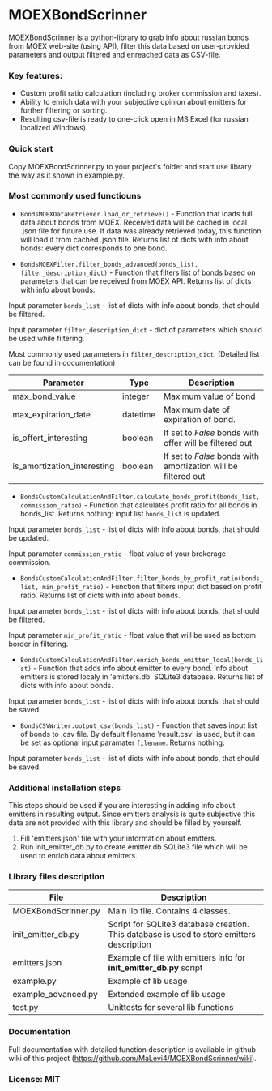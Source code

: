 # MOEXBondScrinner

MOEXBondScrinner is a python-library to grab info about russian bonds from MOEX web-site (using API), filter this data based on user-provided parameters and output filtered and enreached data as CSV-file.

### Key features:
  - Custom profit ratio calculation (including broker commission and taxes).
  - Ability to enrich data with your subjective opinion about emitters for further filtering or sorting.
  - Resulting csv-file is ready to one-click open in MS Excel (for russian localized Windows).

### Quick start
Copy MOEXBondScrinner.py to your project's folder and start use library the way as it shown in example.py.

### Most commonly used functiouns
- `BondsMOEXDataRetriever.load_or_retrieve()` - Function that loads full data about bonds from MOEX. Received data will be cached in local .json file for future use. If data was already retrieved today, this function will load it from cached .json file. Returns list of dicts with info about bonds: every dict corresponds to one bond.

- `BondsMOEXFilter.filter_bonds_advanced(bonds_list, filter_description_dict)` - Function that filters list of bonds based on parameters that can be received from MOEX API. Returns list of dicts with info about bonds.

Input parameter `bonds_list` - list of dicts with info about bonds, that should be filtered.

Input parameter `filter_description_dict` - dict of parameters which should be used while filtering.

Most commonly used parameters in `filter_description_dict`. (Detailed list can be found in documentation)

| Parameter | Type | Description |
| ------ | ------ | ------ |
| max_bond_value | integer | Maximum value of bond |
| max_expiration_date | datetime | Maximum date of expiration of bond.  |
| is_offert_interesting | boolean | If set to *False* bonds with offer will be filtered out |
| is_amortization_interesting | boolean | If set to *False* bonds with amortization will be filtered out |
- `BondsCustomCalculationAndFilter.calculate_bonds_profit(bonds_list, commission_ratio)` - Function that calculates profit ratio for all bonds in bonds_list. Returns nothing: input list `bonds_list` is updated.

Input parameter `bonds_list` - list of dicts with info about bonds, that should be updated.

Input parameter `commission_ratio` - float value of your brokerage commission.

- `BondsCustomCalculationAndFilter.filter_bonds_by_profit_ratio(bonds_list, min_profit_ratio)` - Function that filters input dict based on profit ratio. Returns list of dicts with info about bonds.

Input parameter `bonds_list` - list of dicts with info about bonds, that should be filtered.

Input parameter `min_profit_ratio` - float value that will be used as bottom border in filtering.
- `BondsCustomCalculationAndFilter.enrich_bonds_emitter_local(bonds_list)` - Function that adds info about emitter to every bond. Info about emitters is stored localy in 'emitters.db' SQLite3 database. Returns list of dicts with info about bonds.

Input parameter `bonds_list` - list of dicts with info about bonds, that should be saved.
- `BondsCSVWriter.output_csv(bonds_list)` - Function that saves input list of bonds to .csv file. By default filename 'result.csv' is used, but it can be set as optional input paramater `filename`. Returns nothing.

Input parameter `bonds_list` - list of dicts with info about bonds, that should be saved.
### Additional installation steps
This steps should be used if you are interesting in adding info about emitters in resulting output. Since emitters analysis is quite subjective this data are not provided with this library and should be filled by yourself.
1. Fill 'emitters.json' file with your information about emitters.
2. Run init_emitter_db.py to create emitter.db SQLite3 file which will be used to enrich data about emitters.

### Library files description
| File | Description |
| ------ | ------ |
| MOEXBondScrinner.py | Main lib file. Contains 4 classes. |
| init_emitter_db.py | Script for SQLite3 database creation. This database is used to store emitters description |
| emitters.json | Example of file with emitters info for **init_emitter_db.py** script |
| example.py | Example of lib usage |
| example_advanced.py | Extended example of lib usage |
| test.py | Unittests for several lib functions |

### Documentation
Full documentation with detailed function description is available in github wiki of this project (https://github.com/MaLevi4/MOEXBondScrinner/wiki).
### License: MIT